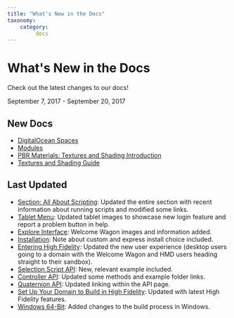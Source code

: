 ```yaml
---
title: "What's New in the Docs"
taxonomy:
    category:
         docs
---
```


# What's New in the Docs

Check out the latest changes to our docs!

September 7, 2017 - September 20, 2017

## New Docs
* [DigitalOcean Spaces](../create-and-explore/start-working-in-your-sandbox/digital-ocean/digital-ocean-spaces)
* [Modules](../api-reference/module)
* [PBR Materials: Textures and Shading Introduction](../create-and-explore/3d-modeling/materials)
* [Textures and Shading Guide](../create-and-explore/3d-modeling/materials/pbr-materials-guide)



## Last Updated
* [Section: All About Scripting](../create-and-explore/all-about-scripting): Updated the entire section with recent information about running scripts and modified some links. 
* [Tablet Menu](../create-and-explore/explore-interface/menu): Updated tablet images to showcase new login feature and report a problem button in help. 
* [Explore Interface](../create-and-explore/explore-interface): Welcome Wagon images and information added.
* [Installation](../get-started/installation): Note about custom and express install choice included. 
* [Entering High Fidelity](/create-and-explore/entering-high-fidelity): Updated the new user experience (desktop users going to a domain with the Welcome Wagon and HMD users heading straight to their sandbox).
* [Selection Script API](../api-reference/selection-script#examples): New, relevant example included. 
* [Controller API](../api-reference/controller): Updated some methods and example folder links. 
* [Quaternion API](../api-reference/quat): Updated linking within the API page. 
* [Set Up Your Domain to Build in High Fidelity](../learn-with-us/setup-your-domain-to-build): Updated with latest High Fidelity features. 
* [Windows 64-Bit](../build-guide/windows-64-bit): Added changes to the build process in Windows. 








